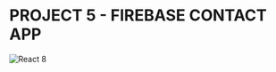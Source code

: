 # PROJECT 5 - FIREBASE CONTACT APP
![React 8](https://github.com/anshuopinion/React-10-Projects/assets/50476777/2712d5c5-e650-43b9-a177-92401a5a051c)
